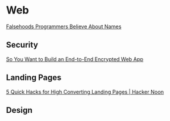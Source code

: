 # Web

[Falsehoods Programmers Believe About Names](https://www.kalzumeus.com/2010/06/17/falsehoods-programmers-believe-about-names/)

## Security

[So You Want to Build an End-to-End Encrypted Web App](https://www.zfnd.org/blog/so-you-want-an-e2e-encrypted-webapp/)

## Landing Pages

[5 Quick Hacks for High Converting Landing Pages | Hacker Noon](https://hackernoon.com/5-quick-hacks-for-high-converting-landing-pages-o2b03ye0)

## Design

[](https://images.superfamous.com/36-Gradients)